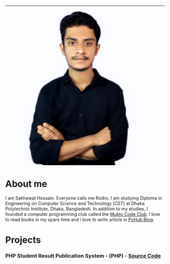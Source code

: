 ![photo](https://github.com/sh-rodro/sh-rodro.github.io/blob/main/photo.jpg?raw=true)

# About me

I am Sakhawat Hossain. Everyone calls me Rodro. I am studying Diploma in Engineering on Computer Science and Technology (CST) at Dhaka Polytechnic Institute, Dhaka, Bangladesh. In addition to my studies, I founded a computer programming club called the <a href="https://mukto-code-club.github.io">Mukto Code Club</a>. I love to read books in my spare time and i love to write article in <a href="https://pyhub-blog.com">PyHub Blog</a>.

# Projects 

### PHP Student Result Publication System - (PHP) - <a href="https://github.com/sh-rodro/PHP-Student-Result-Publication-System">Source Code</a>
